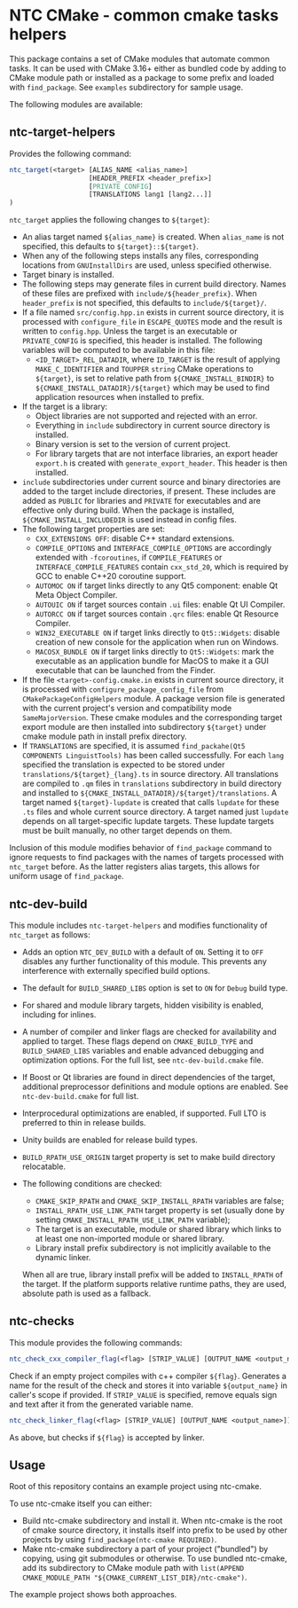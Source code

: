 NTC CMake - common cmake tasks helpers
======================================

This package contains a set of CMake modules that automate common tasks. It can be used with CMake 3.16+ either as bundled code by adding to CMake module path or installed as a package to some prefix and loaded with `find_package`. See `examples` subdirectory for sample usage.

The following modules are available:

ntc-target-helpers
------------------

Provides the following command:

```CMake
ntc_target(<target> [ALIAS_NAME <alias_name>]
                    [HEADER_PREFIX <header_prefix>]
                    [PRIVATE_CONFIG]
                    [TRANSLATIONS lang1 [lang2...]]
)
```

`ntc_target` applies the following changes to `${target}`:

- An alias target named `${alias_name}` is created. When `alias_name` is not specified, this defaults to `${target}::${target}`.
- When any of the following steps installs any files, corresponding locations from `GNUInstallDirs` are used, unless specified otherwise.
- Target binary is installed.
- The following steps may generate files in current build directory. Names of these files are prefixed with `include/${header_prefix}`. When `header_prefix` is not specified, this defaults to `include/${target}/`.
- If a file named `src/config.hpp.in` exists in current source directory, it is processed with `configure_file` in `ESCAPE_QUOTES` mode and the result is written to `config.hpp`. Unless the target is an executable or `PRIVATE_CONFIG` is specified, this header is installed. The following variables will be computed to be available in this file:
  - `<ID_TARGET>_REL_DATADIR`, where `ID_TARGET` is the result of applying `MAKE_C_IDENTIFIER` and `TOUPPER` `string` CMake operations to `${target}`, is set to relative path from `${CMAKE_INSTALL_BINDIR}` to `${CMAKE_INSTALL_DATADIR}/${target}` which may be used to find application resources when installed to prefix.
- If the target is a library:
  - Object libraries are not supported and rejected with an error.
  - Everything in `include` subdirectory in current source directory is installed.
  - Binary version is set to the version of current project.
  - For library targets that are not interface libraries, an export header `export.h` is created with `generate_export_header`. This header is then installed.
- `include` subdirectories under current source and binary directories are added to the target include directories, if present. These includes are added as `PUBLIC` for libraries and `PRIVATE` for executables and are effective only during build. When the package is installed, `${CMAKE_INSTALL_INCLUDEDIR` is used instead in config files.
- The following target properties are set:
  - `CXX_EXTENSIONS OFF`: disable C++ standard extensions.
  - `COMPILE_OPTIONS` and `INTERFACE_COMPILE_OPTIONS` are accordingly extended with `-fcoroutines`, if `COMPILE_FEATURES` or `INTERFACE_COMPILE_FEATURES` contain `cxx_std_20`, which is required by GCC to enable C++20 coroutine support.
  - `AUTOMOC ON` if target links directly to any Qt5 component: enable Qt Meta Object Compiler.
  - `AUTOUIC ON` if target sources contain `.ui` files: enable Qt UI Compiler.
  - `AUTORCC ON` if target sources contain `.qrc` files: enable Qt Resource Compiler.
  - `WIN32_EXECUTABLE ON` if target links directly to `Qt5::Widgets`: disable creation of new console for the application when run on Windows.
  - `MACOSX_BUNDLE ON` if target links directly to `Qt5::Widgets`: mark the executable as an application bundle for MacOS to make it a GUI executable that can be launched from the Finder.
- If the file `<target>-config.cmake.in` exists in current source directory, it is processed with `configure_package_config_file` from `CMakePackageConfigHelpers` module. A package version file is generated with the current project's version and compatibility mode `SameMajorVersion`. These cmake modules and the corresponding target export module are then installed into subdirectory `${target}` under cmake module path in install prefix directory.
- If `TRANSLATIONS` are specified, it is assumed `find_packahe(Qt5 COMPONENTS LinguistTools)` has been called successfully. For each `lang` specified the translation is expected to be stored under `translations/${target}_{lang}.ts` in source directory. All translations are compiled to `.qm` files in `translations` subdirectory in build directory and installed to `${CMAKE_INSTALL_DATADIR}/${target}/translations`. A target named `${target}-lupdate` is created that calls `lupdate` for these `.ts` files and whole current source directory. A target named just `lupdate` depends on all target-specific lupdate targets. These lupdate targets must be built manually, no other target depends on them.

Inclusion of this module modifies behavior of `find_package` command to ignore requests to find packages with the names of targets processed with `ntc_target` before. As the latter registers alias targets, this allows for uniform usage of `find_package`.

ntc-dev-build
-------------

This module includes `ntc-target-helpers` and modifies functionality of `ntc_target` as follows:

- Adds an option `NTC_DEV_BUILD` with a default of `ON`. Setting it to `OFF` disables any further functionality of this module. This prevents any interference with externally specified build options.
- The default for `BUILD_SHARED_LIBS` option is set to `ON` for `Debug` build type.
- For shared and module library targets, hidden visibility is enabled, including for inlines.
- A number of compiler and linker flags are checked for availability and applied to target. These flags depend on `CMAKE_BUILD_TYPE` and `BUILD_SHARED_LIBS` variables and enable advanced debugging and optimization options. For the full list, see `ntc-dev-build.cmake` file.
- If Boost or Qt libraries are found in direct dependencies of the target, additional preprocessor definitions and module options are enabled. See `ntc-dev-build.cmake` for full list.
- Interprocedural optimizations are enabled, if supported. Full LTO is preferred to thin in release builds.
- Unity builds are enabled for release build types.
- `BUILD_RPATH_USE_ORIGIN` target property is set to make build directory relocatable.
- The following conditions are checked:
  - `CMAKE_SKIP_RPATH` and `CMAKE_SKIP_INSTALL_RPATH` variables are false;
  - `INSTALL_RPATH_USE_LINK_PATH` target property is set (usually done by setting `CMAKE_INSTALL_RPATH_USE_LINK_PATH` variable);
  - The target is an executable, module or shared library which links to at least one non-imported module or shared library.
  - Library install prefix subdirectory is not implicitly available to the dynamic linker.

  When all are true, library install prefix will be added to `INSTALL_RPATH` of the target. If the platform supports relative runtime paths, they are used, absolute path is used as a fallback.

ntc-checks
----------

This module provides the following commands:

```CMake
ntc_check_cxx_compiler_flag(<flag> [STRIP_VALUE] [OUTPUT_NAME <output_name>])
```
Check if an empty project compiles with c++ compiler `${flag}`.
Generates a name for the result of the check and stores it into variable `${output_name}` in caller's scope if provided.
If `STRIP_VALUE` is specified, remove equals sign and text after it from the generated variable name.

```CMake
ntc_check_linker_flag(<flag> [STRIP_VALUE] [OUTPUT_NAME <output_name>])
```
As above, but checks if `${flag}` is accepted by linker.

Usage
-----

Root of this repository contains an example project using ntc-cmake.

To use ntc-cmake itself you can either:
- Build ntc-cmake subdirectory and install it. When ntc-cmake is the root of cmake source directory, it installs itself into prefix to be used by other projects by using `find_package(ntc-cmake REQUIRED)`.
- Make ntc-cmake subdirectory a part of your project ("bundled") by copying, using git submodules or otherwise. To use bundled ntc-cmake, add its subdirectory to CMake module path with `list(APPEND CMAKE_MODULE_PATH "${CMAKE_CURRENT_LIST_DIR}/ntc-cmake")`.

The example project shows both approaches.
